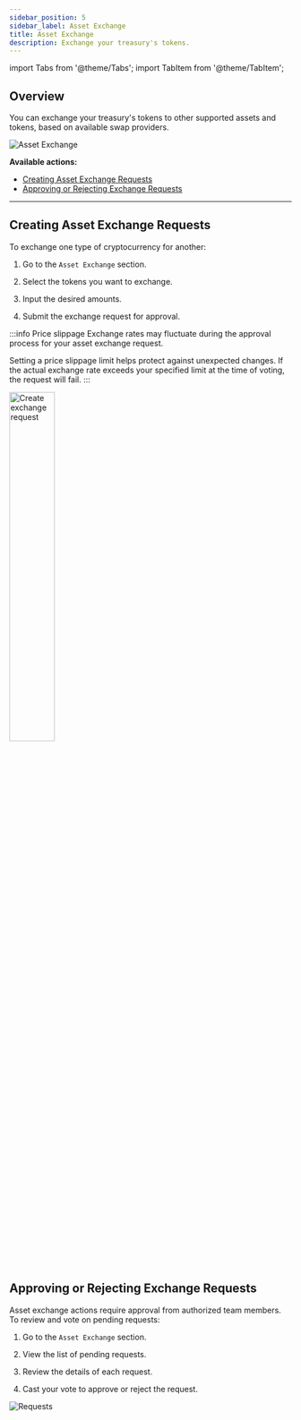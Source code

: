 ```yaml
---
sidebar_position: 5
sidebar_label: Asset Exchange
title: Asset Exchange
description: Exchange your treasury's tokens.
---
```

import Tabs from '@theme/Tabs';
import TabItem from '@theme/TabItem';

## Overview

You can exchange your treasury's tokens to other supported assets and tokens, based on available swap providers.

<div class="screenshot">

![Asset Exchange](/img/screens/asset-ex.png)

</div>

**Available actions:**

- [Creating Asset Exchange Requests](#creating-asset-exchange-requests)
- [Approving or Rejecting Exchange Requests](#approving-or-rejecting-exchange-requests)

---

## Creating Asset Exchange Requests

To exchange one type of cryptocurrency for another:

1.  Go to the `Asset Exchange` section.
    
2.  Select the tokens you want to exchange.
    
3.  Input the desired amounts.
    
4.  Submit the exchange request for approval.

:::info Price slippage
Exchange rates may fluctuate during the approval process for your asset exchange request.

Setting a price slippage limit helps protect against unexpected changes. If the actual exchange rate exceeds your specified limit at the time of voting, the request will fail.
:::

<div class="screenshot">
<img src="/img/assets/create.png" width="40%" alt="Create exchange request" />
</div>


## Approving or Rejecting Exchange Requests

Asset exchange actions require approval from authorized team members. To review and vote on pending requests:

1.  Go to the `Asset Exchange` section.
    
2.  View the list of pending requests.
    
3.  Review the details of each request.
    
4.  Cast your vote to approve or reject the request.

<div class="screenshot">

![Requests](/img/assets/approve.png)

</div>

